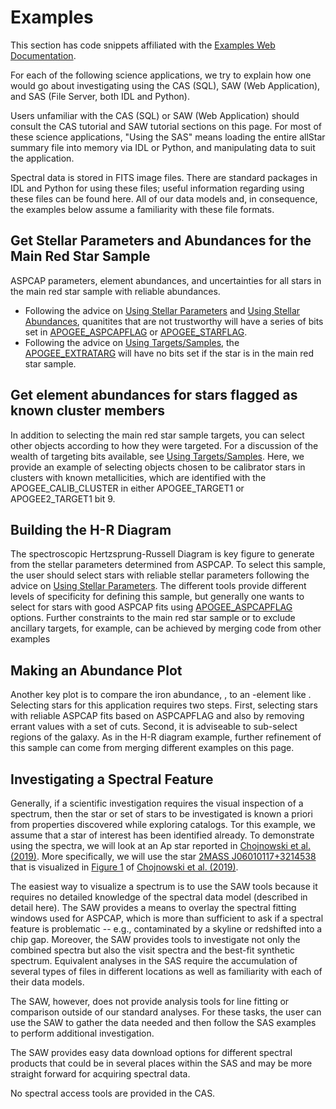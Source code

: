 # Examples 
This section has code snippets affiliated with the [Examples Web Documentation](https://www.sdss.org/dr16/irspec/catalogs/). 

For each of the following science applications, we try to explain how one would go about investigating using the CAS (SQL), SAW (Web Application), and SAS (File Server, both IDL and Python). 

Users unfamiliar with the CAS (SQL) or SAW (Web Application) should consult the CAS tutorial and SAW tutorial sections on this page. For most of these science applications, "Using the SAS" means loading the entire allStar summary file into memory via IDL or Python, and manipulating data to suit the application.

Spectral data is stored in FITS image files. There are standard packages in IDL and Python for using these files; useful information regarding using these files can be found here. All of our data models and, in consequence, the examples below assume a familiarity with these file formats.

## Get Stellar Parameters and Abundances for the Main Red Star Sample

ASPCAP parameters, element abundances, and uncertainties for all stars in the main red star sample with reliable abundances.

- Following the advice on [Using Stellar Parameters](https://sdss.org/dr17/irspec/parameters) and [Using Stellar Abundances](https://sdss.org/dr17/irspec/abundances), quanitites that are not trustworthy will have a series of bits set in [APOGEE_ASPCAPFLAG](https://sdss.org/dr17/irspec/apogee-bitmasks/#APOGEE_ASPCAPFLAG:ASPCAPstarlevelbitmask) or [APOGEE_STARFLAG](https://sdss.org/dr17/irspec/apogee-bitmasks/#APOGEE_STARFLAG,APOGEE_ANDFLAG:APOGEEstarlevelbitmask).
- Following the advice on [Using Targets/Samples](https://sdss.org/dr17/irspec/targettingbits/), the [APOGEE_EXTRATARG](https://sdss.org/dr17/irspec/apogee-bitmasks/#EXTRATARG:basictargetinginformation) will have no bits set if the star is in the main red star sample.
 
## Get element abundances for stars flagged as known cluster members

In addition to selecting the main red star sample targets, you can select other objects according to how they were targeted. For a discussion of the wealth of targeting bits available, see [Using Targets/Samples](https://sdss.org/dr17/irspec/targettingbits/).
Here, we provide an example of selecting objects chosen to be calibrator stars in clusters with known metallicities, which are identified with the APOGEE_CALIB_CLUSTER in either APOGEE_TARGET1 or APOGEE2_TARGET1 bit 9.

## Building the H-R Diagram

The spectroscopic Hertzsprung-Russell Diagram is key figure to generate from the stellar parameters determined from ASPCAP. To select this sample, the user should select stars with reliable stellar parameters following the advice on [Using Stellar Parameters](https://sdss.org/dr17/irspec/parameters). The different tools provide different levels of specificity for defining this sample, but generally one wants to select for stars with good ASPCAP fits using [APOGEE_ASPCAPFLAG](https://sdss.org/dr17/irspec/apogee-bitmasks/#APOGEE_ASPCAPFLAG:ASPCAPstarlevelbitmask) options. Further constraints to the main red star sample or to exclude ancillary targets, for example, can be achieved by merging code from other examples


## Making an Abundance Plot

Another key plot is to compare the iron abundance, , to an -element like . Selecting stars for this application requires two steps. First, selecting stars with reliable ASPCAP fits based on ASPCAPFLAG and also by removing errant values with a set of cuts. Second, it is adviseable to sub-select regions of the galaxy. As in the H-R diagram example, further refinement of this sample can come from merging different examples on this page.


## Investigating a Spectral Feature

Generally, if a scientific investigation requires the visual inspection of a spectrum, then the star or set of stars to be investigated is known a priori from properties discovered while exploring catalogs. Tor this example, we assume that a star of interest has been identified already.
To demonstrate using the spectra, we will look at an Ap star reported in [Chojnowski et al. (2019)](https://ui.adsabs.harvard.edu/abs/2019ApJ...873L...5C/abstract). More specifically, we will use the star [2MASS J06010117+3214538](http://simbad.u-strasbg.fr/simbad/sim-basic?Ident=2MASS+J06010117%2B3214538&submit=SIMBAD+search) that is visualized in [Figure 1](http://www.astroexplorer.org/details/apjlab0750f1) of [Chojnowski et al. (2019)](https://ui.adsabs.harvard.edu/abs/2019ApJ...873L...5C/abstract).

The easiest way to visualize a spectrum is to use the SAW tools because it requires no detailed knowledge of the spectral data model (described in detail here). The SAW provides a means to overlay the spectral fitting windows used for ASPCAP, which is more than sufficient to ask if a spectral feature is problematic -- e.g., contaminated by a skyline or redshifted into a chip gap. Moreover, the SAW provides tools to investigate not only the combined spectra but also the visit spectra and the best-fit synthetic spectrum. Equivalent analyses in the SAS require the accumulation of several types of files in different locations as well as familiarity with each of their data models.

The SAW, however, does not provide analysis tools for line fitting or comparison outside of our standard analyses. For these tasks, the user can use the SAW to gather the data needed and then follow the SAS examples to perform additional investigation.

The SAW provides easy data download options for different spectral products that could be in several places within the SAS and may be more straight forward for acquiring spectral data.

No spectral access tools are provided in the CAS.

